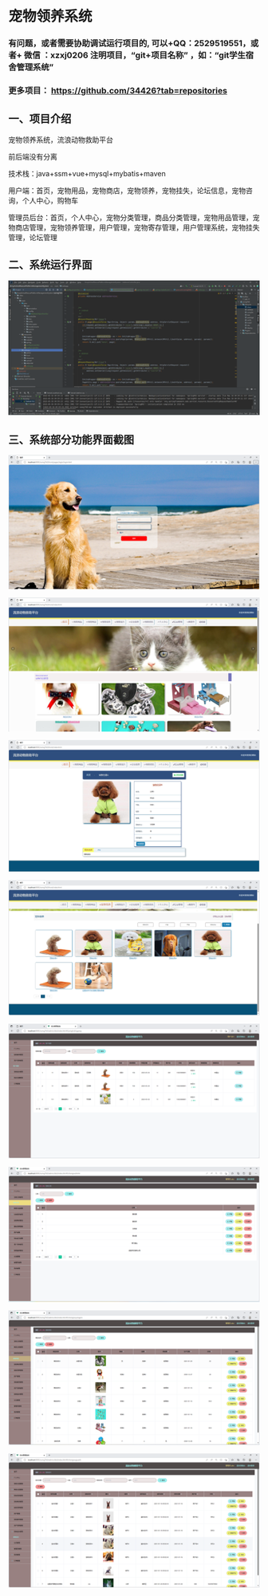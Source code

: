 # 宠物领养系统

### 有问题，或者需要协助调试运行项目的, 可以+QQ：2529519551，或者+ 微信 ：xzxj0206 注明项目，“git+项目名称” ，如：“git学生宿舍管理系统”

### 更多项目： https://github.com/34426?tab=repositories

## 一、项目介绍

宠物领养系统，流浪动物救助平台

前后端没有分离

技术栈：java+ssm+vue+mysql+mybatis+maven

用户端：首页，宠物用品，宠物商店，宠物领养，宠物挂失，论坛信息，宠物咨询，个人中心，购物车

管理员后台：首页，个人中心，宠物分类管理，商品分类管理，宠物用品管理，宠物商店管理，宠物领养管理，用户管理，宠物寄存管理，用户管理系统，宠物挂失管理，论坛管理

## 二、系统运行界面

![img.png](imgs/img.png)

## 三、系统部分功能界面截图

![img_1.png](imgs/img_1.png)

![img_2.png](imgs/img_2.png)

![img_3.png](imgs/img_3.png)

![img_4.png](imgs/img_4.png)

![img_5.png](imgs/img_5.png)

![img_6.png](imgs/img_6.png)

![img_7.png](imgs/img_7.png)

![img_8.png](imgs/img_8.png)

